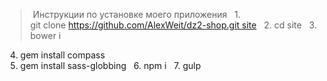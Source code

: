 > Инструкции по установке моего приложения
  1. git clone https://github.com/AlexWeit/dz2-shop.git site
  2. cd site
  3. bower i
  4. gem install compass
  5. gem install sass-globbing
  6. npm i
  7. gulp